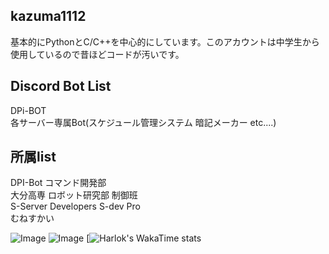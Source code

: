 ## kazuma1112
基本的にPythonとC/C++を中心的にしています。このアカウントは中学生から使用しているので昔ほどコードが汚いです。

## Discord Bot List  
DPi-BOT  
各サーバー専属Bot(スケジュール管理システム 暗記メーカー etc....)

## 所属list
DPI-Bot コマンド開発部  
大分高専 ロボット研究部 制御班  
S-Server Developers S-dev Pro  
むねすかい

![Image](https://github-readme-stats.vercel.app/api?username=kazuma11121125&count_private=true)
![Image](https://github-readme-stats.vercel.app/api/top-langs/?username=kazuma11121125&layout=compact)
[![Harlok's WakaTime stats](https://github-readme-stats.vercel.app/api/wakatime?username=kazuma11121125)
